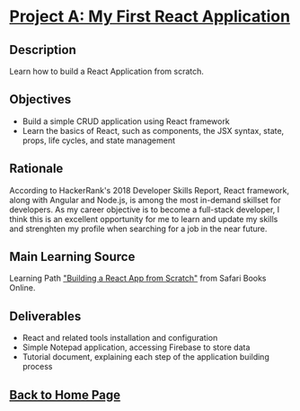 # [Project A: My First React Application](https://MarciaIsejima.github.io)
## Description
Learn how to build a React Application from scratch.
## Objectives
* Build a simple CRUD application using React framework<br>
* Learn the basics of React, such as components, the JSX syntax, state, props, life cycles, and state management
## Rationale
According to HackerRank's 2018 Developer Skills Report, React framework, along with Angular and Node.js, is among the most in-demand skillset for developers. As my career objective is to become a full-stack developer, I think this is an excellent opportunity for me to learn and update my skills and strenghten my profile when searching for a job in the near future. 
## Main Learning Source
Learning Path ["Building a React App from Scratch"](https://www.safaribooksonline.com/learning-paths/learning-path-building/9781491991794) from Safari Books Online.
## Deliverables
* React and related tools installation and configuration
* Simple Notepad application, accessing Firebase to store data
* Tutorial document, explaining each step of the application building process

## [Back to Home Page](https://MarciaIsejima.github.io)
